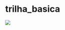 # trilha_basica

<p align="left">
  <a align="center" href="https://github.com/DenverCoder1/readme-typing-svg"><img src="https://readme-typing-svg.herokuapp.com?&font=IBM+Plex+Sans&color=80b112&size=25&lines=Bem+-+vindo+a+minha+trilha+basica" /></a>
</p>
